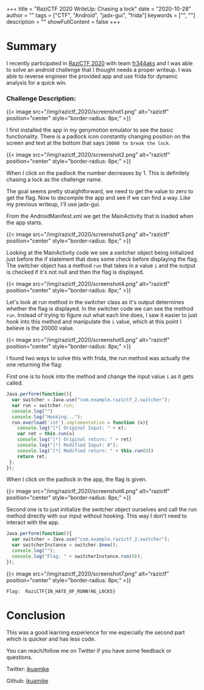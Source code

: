 +++
title = "RaziCTF 2020 WriteUp: Chasing a lock"
date = "2020-10-28"
author = ""
tags = ["CTF", "Android", "jadx-gui", "frida"]
keywords = ["", ""]
description = ""
showFullContent = false
+++

# Summary

I recently participated in [RaziCTF 2020](https://ctftime.org/event/1167) with team 
[fr344aks](https://ctftime.org/team/112710) and I was able to solve an android challenge that I thought
needs a proper writeup. 
I was able to reverse engineer the provided app and use frida for dynamic analysis for a quick win.

### Challenge Description:

{{< image src="/img/razictf_2020/screenshot1.png" alt="razictf" position="center" style="border-radius: 8px;" >}}

I first installed the app in my genymotion emulator to see the basic functionality. There is a padlock icon 
constantly changing position on the screen and text at the bottom that says ```20000 to break the lock```.

{{< image src="/img/razictf_2020/screenshot2.png" alt="razictf" position="center" style="border-radius: 8px;" >}}

When I click on the padlock the number decreases by 1. This is definitely chasing a lock as the challenge name.

The goal seems pretty straightforward, we need to get the value to zero to get the flag. Now to decompile the app and see if we
can find a way. Like my previous writeup, I'll use jadx-gui.

From the AndroidManifest.xml we get the MainActivity that is loaded when the app starts.

{{< image src="/img/razictf_2020/screenshot3.png" alt="razictf" position="center" style="border-radius: 8px;" >}}

Looking at the MainActivity code we see a switcher object being initialized just before the if statement that does some
check before displaying the flag. The switcher object has a method ```run``` that takes in a value ```i``` and the output is checked 
if it's not null and then the flag is displayed.

{{< image src="/img/razictf_2020/screenshot4.png" alt="razictf" position="center" style="border-radius: 8px;" >}}

Let's look at run method in the switcher class as it's output determines whether the flag is displayed.
In the switcher code we can see the method ```run```. Instead of trying to figure out what each line does, I saw it easier to just hook into 
this method and manipulate the ```i``` value, which at this point I believe is the 20000 value.

{{< image src="/img/razictf_2020/screenshot5.png" alt="razictf" position="center" style="border-radius: 8px;" >}}

I found two ways to solve this with frida, the run method was actually the one returning the flag:

First one is to hook into the method and change the input value ```i``` as it gets called.
```js
Java.perform(function(){
  var switcher = Java.use("com.example.razictf_2.switcher");
  var run = switcher.run;
  console.log("")
  console.log("Hooking...");
  run.overload('int').implementation = function (x){
    console.log("[*] Original Input: " + x);
    var ret = this.run(x)
    console.log("[*] Original return: " + ret)
    console.log("[*] Modified Input: 0");
    console.log("[*] Modified return: " + this.run(0))
    return ret;
 };
});
```
When I click on the padlock in the app, the flag is given.

{{< image src="/img/razictf_2020/screenshot6.png" alt="razictf" position="center" style="border-radius: 8px;" >}}

Second one is to just initialize the switcher object ourselves and call the run method directly with our input without hooking.
This way I don't need to interact with the app.

```js
Java.perform(function(){
  var switcher = Java.use("com.example.razictf_2.switcher");
  var switcherInstance = switcher.$new();
  console.log("");
  console.log("Flag: " + switcherInstance.run(0));
});
```

{{< image src="/img/razictf_2020/screenshot7.png" alt="razictf" position="center" style="border-radius: 8px;" >}}

```Flag:  RaziCTF{IN_HATE_0F_RUNN!NG_L0CK5}```

# Conclusion
This was a good learning experience for me especially the second part which is quicker and has less code.

You can reach/follow me on Twitter if you have some feedback or questions.

Twitter: [ikuamike](https://twitter.com/ikuamike)

Github: [ikuamike](https://github.com/ikuamike)
